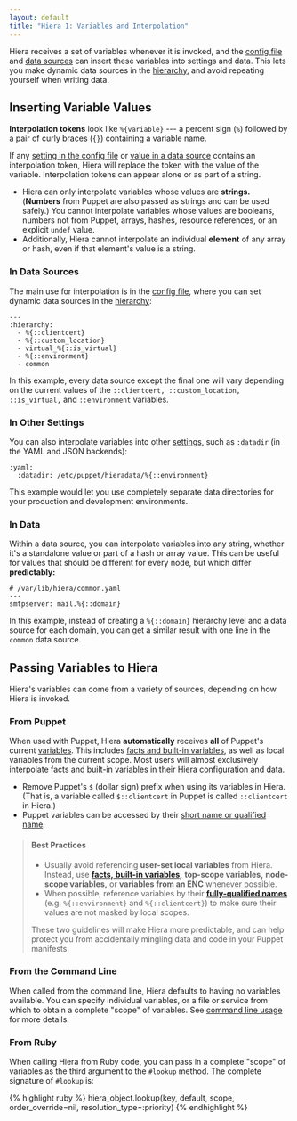 ```yaml
---
layout: default
title: "Hiera 1: Variables and Interpolation"
---
```


[config]: ./configuring.html
[data]: ./data_sources.html
[puppet_vars]: /puppet/latest/reference/lang_variables.html
[qualified_var]: /puppet/latest/reference/lang_variables.html#naming
[built_in_vars]: /puppet/latest/reference/lang_variables.html#facts-and-built-in-variables
[command_line]: ./command_line.html
[hierarchy]: ./hierarchy.html


Hiera receives a set of variables whenever it is invoked, and the [config file][config] and [data sources][data] can insert these variables into settings and data. This lets you make dynamic data sources in the [hierarchy][], and avoid repeating yourself when writing data. 


Inserting Variable Values
-----

**Interpolation tokens** look like `%{variable}` --- a percent sign (`%`) followed by a pair of curly braces (`{}`) containing a variable name.

If any [setting in the config file][config] or [value in a data source][data] contains an interpolation token, Hiera will replace the token with the value of the variable. Interpolation tokens can appear alone or as part of a string.

* Hiera can only interpolate variables whose values are **strings.** (**Numbers** from Puppet are also passed as strings and can be used safely.) You cannot interpolate variables whose values are booleans, numbers not from Puppet, arrays, hashes, resource references, or an explicit `undef` value.
* Additionally, Hiera cannot interpolate an individual **element** of any array or hash, even if that element's value is a string.


### In Data Sources

The main use for interpolation is in the [config file][config], where you can set dynamic data sources in the [hierarchy][]:

    ---
    :hierarchy:
      - %{::clientcert}
      - %{::custom_location}
      - virtual_%{::is_virtual}
      - %{::environment}
      - common

In this example, every data source except the final one will vary depending on the current values of the `::clientcert, ::custom_location, ::is_virtual,` and `::environment` variables.

### In Other Settings

You can also interpolate variables into other [settings][config], such as `:datadir` (in the YAML and JSON backends):

    :yaml:
      :datadir: /etc/puppet/hieradata/%{::environment}

This example would let you use completely separate data directories for your production and development environments. 

### In Data

Within a data source, you can interpolate variables into any string, whether it's a standalone value or part of a hash or array value. This can be useful for values that should be different for every node, but which differ **predictably:**

    # /var/lib/hiera/common.yaml
    ---
    smtpserver: mail.%{::domain}

In this example, instead of creating a `%{::domain}` hierarchy level and a data source for each domain, you can get a similar result with one line in the `common` data source.



Passing Variables to Hiera
-----

Hiera's variables can come from a variety of sources, depending on how Hiera is invoked.

### From Puppet

When used with Puppet, Hiera **automatically** receives **all** of Puppet's current [variables][puppet_vars]. This includes [facts and built-in variables][built_in_vars], as well as local variables from the current scope. Most users will almost exclusively interpolate facts and built-in variables in their Hiera configuration and data.

* Remove Puppet's `$` (dollar sign) prefix when using its variables in Hiera. (That is, a variable called `$::clientcert` in Puppet is called `::clientcert` in Hiera.)
* Puppet variables can be accessed by their [short name or qualified name][qualified_var].

> #### Best Practices
>
> * Usually avoid referencing **user-set local variables** from Hiera. Instead, use [**facts,** **built-in variables,**][built_in_vars] **top-scope variables,** **node-scope variables,** or **variables from an ENC** whenever possible. 
> * When possible, reference variables by their [**fully-qualified names**][qualified_var] (e.g. `%{::environment}` and `%{::clientcert}`) to make sure their values are not masked by local scopes.
>
> These two guidelines will make Hiera more predictable, and can help protect you from accidentally mingling data and code in your Puppet manifests. 

### From the Command Line

When called from the command line, Hiera defaults to having no variables available. You can specify individual variables, or a file or service from which to obtain a complete "scope" of variables. See [command line usage][command_line] for more details. 

### From Ruby

When calling Hiera from Ruby code, you can pass in a complete "scope" of variables as the third argument to the `#lookup` method. The complete signature of `#lookup` is:

{% highlight ruby %}
    hiera_object.lookup(key, default, scope, order_override=nil, resolution_type=:priority)
{% endhighlight %}

